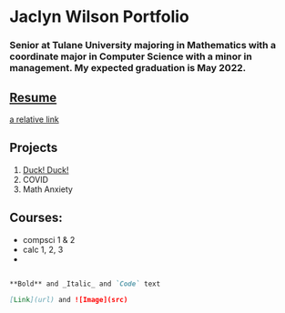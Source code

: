 
# **Jaclyn Wilson Portfolio**

### Senior at Tulane University majoring in Mathematics with a coordinate major in Computer Science with a minor in management. My expected graduation is May 2022.

## [Resume](https://github.com/jaclynwilson1/jaclynwilson1.github.io/blob/main/Jaclyn%20Wilson%20Resume.pdf)

[a relative link](about.md)

## Projects
1. [Duck! Duck!](https://github.com/jaclynwilson1/Duck-Duck)
2. COVID
3. Math Anxiety

## Courses:
- compsci 1 & 2
- calc 1, 2, 3
-




```markdown

**Bold** and _Italic_ and `Code` text

[Link](url) and ![Image](src)
```
